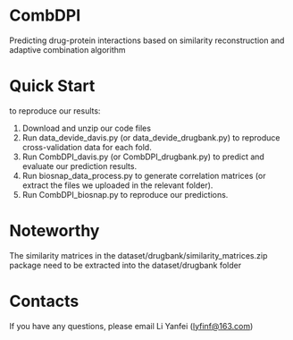 # CombDPI
Predicting drug-protein interactions based on similarity reconstruction and adaptive combination algorithm

# Quick Start
to reproduce our results:
1. Download and unzip our code files
2. Run data_devide_davis.py (or data_devide_drugbank.py) to reproduce cross-validation data for each fold.
3. Run CombDPI_davis.py (or CombDPI_drugbank.py) to predict and evaluate our prediction results.
4. Run biosnap_data_process.py to generate  correlation matrices (or extract the files we uploaded in the relevant folder).
5. Run CombDPI_biosnap.py to reproduce our predictions.

# Noteworthy
The similarity matrices in the dataset/drugbank/similarity_matrices.zip package need to be extracted into the dataset/drugbank folder

# Contacts
If you have any questions, please email Li Yanfei (lyfinf@163.com)
